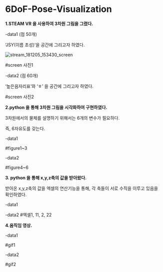 # 6DoF-Pose-Visualization

__1.STEAM VR 을 사용하여 3차원 그림을 그렸다.__

-data1 (점 50개) 

‘JSY(이름 초성)’을 공간에 그리고자 하였다.

![stream_181205_153430_screen](https://user-images.githubusercontent.com/45751310/50328918-61491e00-0538-11e9-83da-fd7e12fd3a5d.png)

#screen 사진1


-data2 (점 60개) 

‘높은음자리표’와 ‘ㅎ’ 을 공간에 그리고자 하였다.



#screen 사진2

__2.python 을 통해 3차원 그림을 시각화하여 구현하였다.__

3차원에서의 물체를 설명하기 위해서는 6개의 변수가 필요하다.

즉, 6자유도를 갖는다.



-data1


#figure1~3


-data2


#figure4~6





__3. python 을 통해 x,y,z축의 값을 받아왔다.__

받아온 x,y,z축의 값을 엑셀의 연산기능을 통해, 각 축들이 서로 수직을 이루고 있음을 확인하였다.

-data1


-data2
#엑셀1, 11, 2, 22



__4.움직임 영상.__

-data1


#gif1


-data2


#gif2


